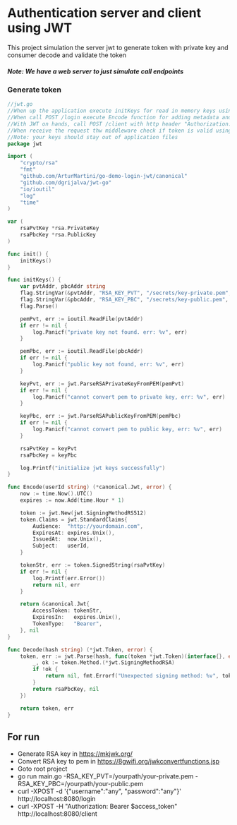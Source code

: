 # Authentication server and client using JWT

This project simulation the server jwt to generate token with private key and consumer decode and validate the token

##### Note: We have a web server to just simulate call endpoints

### Generate token
```go
//jwt.go
//When up the application execute initKeys for read in memory keys using to encode and decode JWT
//When call POST /login execute Encode function for adding metadata and generate JWT 
//With JWT on hands, call POST /client with http header "Authorization: Bearer $Access_Token
//When receive the request thw middleware check if token is valid using decode function
//Note: your keys should stay out of application files
package jwt

import (
	"crypto/rsa"
	"fmt"
	"github.com/ArturMartini/go-demo-login-jwt/canonical"
	"github.com/dgrijalva/jwt-go"
	"io/ioutil"
	"log"
	"time"
)

var (
	rsaPvtKey *rsa.PrivateKey
	rsaPbcKey *rsa.PublicKey
)

func init() {
	initKeys()
}

func initKeys() {
	var pvtAddr, pbcAddr string
	flag.StringVar(&pvtAddr, "RSA_KEY_PVT", "/secrets/key-private.pem", "RSA private key")
	flag.StringVar(&pbcAddr, "RSA_KEY_PBC", "/secrets/key-public.pem", "RSA public key")
	flag.Parse()

	pemPvt, err := ioutil.ReadFile(pvtAddr)
	if err != nil {
		log.Panicf("private key not found. err: %v", err)
	}

	pemPbc, err := ioutil.ReadFile(pbcAddr)
	if err != nil {
		log.Panicf("public key not found, err: %v", err)
	}

	keyPvt, err := jwt.ParseRSAPrivateKeyFromPEM(pemPvt)
	if err != nil {
		log.Panicf("cannot convert pem to private key, err: %v", err)
	}

	keyPbc, err := jwt.ParseRSAPublicKeyFromPEM(pemPbc)
	if err != nil {
		log.Panicf("cannot convert pem to public key, err: %v", err)
	}

	rsaPvtKey = keyPvt
	rsaPbcKey = keyPbc

	log.Printf("initialize jwt keys successfully")
}

func Encode(userId string) (*canonical.Jwt, error) {
	now := time.Now().UTC()
	expires := now.Add(time.Hour * 1)

	token := jwt.New(jwt.SigningMethodRS512)
	token.Claims = jwt.StandardClaims{
		Audience:  "http://yourdomain.com",
		ExpiresAt: expires.Unix(),
		IssuedAt:  now.Unix(),
		Subject:   userId,
	}

	tokenStr, err := token.SignedString(rsaPvtKey)
	if err != nil {
		log.Printf(err.Error())
		return nil, err
	}

	return &canonical.Jwt{
		AccessToken: tokenStr,
		ExpiresIn:   expires.Unix(),
		TokenType:   "Bearer",
	}, nil
}

func Decode(hash string) (*jwt.Token, error) {
	token, err := jwt.Parse(hash, func(token *jwt.Token)(interface{}, error) {
		_, ok := token.Method.(*jwt.SigningMethodRSA)
		if !ok {
			return nil, fmt.Errorf("Unexpected signing method: %v", token.Header["alg"])
		}
		return rsaPbcKey, nil
	})

	return token, err
}
```

## For run 
*   Generate RSA key in https://mkjwk.org/
*   Convert RSA key to pem in https://8gwifi.org/jwkconvertfunctions.jsp
*   Goto root project
*   go run main.go -RSA_KEY_PVT=/yourpath/your-private.pem -RSA_KEY_PBC=/yourpath/your-public.pem
*   curl -XPOST -d '{"username":"any", "password":"any"}' http://localhost:8080/login
*   curl -XPOST -H "Authorization: Bearer $access_token" http://localhost:8080/client

